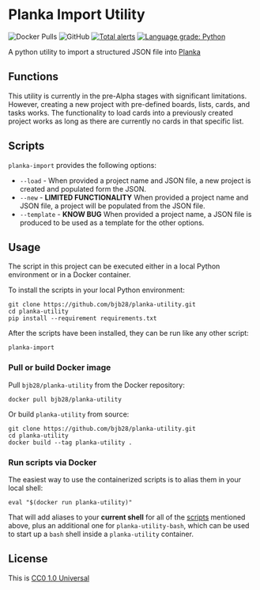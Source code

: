 # Planka Import Utility #

![Docker Pulls](https://img.shields.io/docker/pulls/bjb28/planka-utility) ![GitHub](https://img.shields.io/github/license/bjb28/planka-utility)
[![Total alerts](https://img.shields.io/lgtm/alerts/g/bjb28/planka-utility.svg?logo=lgtm&logoWidth=18)](https://lgtm.com/projects/g/bjb28/planka-utility/alerts/)
[![Language grade: Python](https://img.shields.io/lgtm/grade/python/g/bjb28/planka-utility.svg?logo=lgtm&logoWidth=18)](https://lgtm.com/projects/g/bjb28/planka-utility/context:python)

A python utility to import a structured JSON file into [Planka](https://planka.app/)

## Functions ##
 
This utility is currently in the pre-Alpha stages with significant limitations. However, creating a new project with pre-defined boards, lists, cards, and tasks works.  The functionality to load cards into a previously created project works as long as there are currently no cards in that specific list. 

## Scripts ##

`planka-import` provides the following options:  
* `--load` - When provided a project name and JSON file, a new project is created and populated form the JSON.  
* `--new` - **LIMITED FUNCTIONALITY** When provided a project name and JSON file, a project will be populated from the JSON file.  
* `--template` - **KNOW BUG** When provided a project name, a JSON file is produced to be used as a template for the other options.  

## Usage ##

The script in this project can be executed either in a local Python environment or in a Docker container.

To install the scripts in your local Python environment:

```console
git clone https://github.com/bjb28/planka-utility.git
cd planka-utility
pip install --requirement requirements.txt
```

After the scripts have been installed, they can be run like any other script:

```console
planka-import
```

### Pull or build Docker image ###

Pull `bjb28/planka-utility` from the Docker repository:

```console
docker pull bjb28/planka-utility
```

Or build `planka-utility` from source:

```console
git clone https://github.com/bjb28/planka-utility.git
cd planka-utility
docker build --tag planka-utility .
```

### Run scripts via Docker ###

The easiest way to use the containerized scripts is to alias them in your
local shell:

```console
eval "$(docker run planka-utility)"
```

That will add aliases to your **current shell** for all of the
[scripts](#scripts) mentioned above, plus an additional one for
`planka-utility-bash`, which can be used to start up a `bash` shell inside
a `planka-utility` container.

## License ##

This is [CC0 1.0 Universal](https://github.com/bjb28/planka-utility/blob/main/LICENSE)
